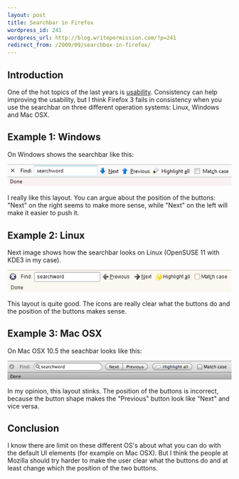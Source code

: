 ```yaml
---
layout: post
title: Searchbar in Firefox
wordpress_id: 241
wordpress_url: http://blog.writepermission.com/?p=241
redirect_from: /2009/09/searchbox-in-firefox/
---
```


## Introduction
One of the hot topics of the last years is [usability](http://en.wikipedia.org/wiki/Usability). Consistency can help improving the usability, but I think Firefox 3 fails in consistency when you use the searchbar on three different operation systems: Linux, Windows and Mac OSX.

## Example 1: Windows
On Windows shows the searchbar like this:

![Firefox searchbox Windows Vista](/content/2009/09/ff-searchbox-windows.png)

I really like this layout. You can argue about the position of the buttons: "Next" on the right seems to make more sense, while "Next" on the left will make it easier to push it.

## Example 2: Linux
Next image shows how the searchbar looks on Linux (OpenSUSE 11 with KDE3 in my case).

![Firefox searchbox Linux (OpenSUSE 11 KDE3)](/content/2009/09/ff-searchbox-linux.png)

This layout is quite good. The icons are really clear what the buttons do and the position of the buttons makes sense.

## Example 3: Mac OSX
On Mac OSX 10.5 the seachbar looks like this:

![Firefox searchbox on Mac OSX 10.5](/content/2009/09/ff-searchbox-mac.png)

In my opinion, this layout stinks. The position of the buttons is incorrect, because the button shape makes the "Previous" button look like "Next" and vice versa.

## Conclusion
I know there are limit on these different OS's about what you can do with the default UI elements (for example on Mac OSX). But I think the people at Mozilla should try harder to make the user clear what the buttons do and at least change which the position of the two buttons.
